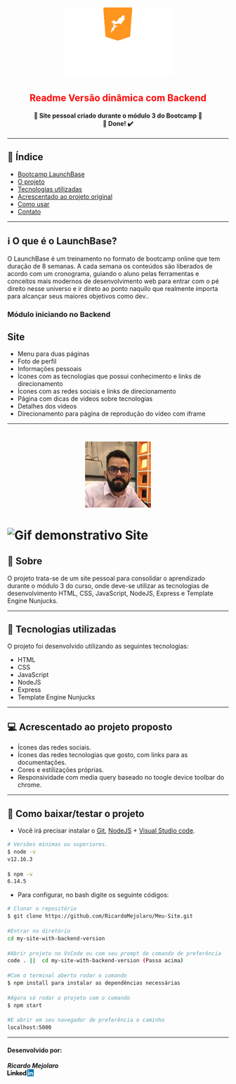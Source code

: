 <h1 align=center>
<img src="my-site-with-backend-version/public/assets/logo-launchbase.svg" alt="Bootcamp LaunchBase" width="250px">
<h2 align="center"><strong style="color: red">Readme Versão dinâmica com Backend</strong></h2>
</h1>

<h4 align="center"> 
🚀 Site pessoal criado durante o módulo 3 do Bootcamp 🚀 <br/> 🚀 Done! ✔️
</h4>

---

## 📑️ Índice

- [Bootcamp LaunchBase](#ℹ️--O-que-é-o-LaunchBase-Bootcamp)
- [O projeto](#📝️-Sobre)
- [Tecnologias utilizadas](#🚀️-Tecnologias-utilizadas)
- [Acrescentado ao projeto original](#💻️-Acrescentado-ao-projeto-original)
- [Como usar](#💾️-Como-baixar/testar-o-projeto)
- [Contato](#Desenvolvido-por:)

---

## ℹ️ O que é o LaunchBase?

O LaunchBase é um treinamento no formato de bootcamp online que tem duração de 8 semanas. A cada semana os conteúdos são liberados de acordo com um cronograma, guiando o aluno pelas ferramentas e conceitos mais modernos de desenvolvimento web para entrar com o pé direito nesse universo e ir direto ao ponto naquilo que realmente importa para alcançar seus maiores objetivos como dev..

### Módulo iniciando no Backend

<h2>Site</h2>
<ul>
  <li>Menu para duas páginas</li>
  <li>Foto de perfil</li>
  <li>Informações pessoais</li>
  <li>Ícones com as tecnologias que possui conhecimento e links de direcionamento</li>
  <li>Ícones com as redes sociais e links de direcionamento</li>
  <li>Página com dicas de videos sobre tecnologias</li>
  <li>Detalhes dos videos</li>
  <li>Direcionamento para página de reprodução do vídeo com iframe</li>
</ul>

---

<h1 align=center>
<img src="my-site-with-backend-version/public/assets/imagem-perfil.jpg" alt="Imagem perfil" width="150">
</h1>

<h1>
<img src="my-site-with-backend-version/public/assets/meu-site.gif" alt="Gif demonstrativo Site">
</h1>

## 📝️ Sobre

O projeto trata-se de um site pessoal para consolidar o aprendizado durante o 
módulo 3 do curso, onde deve-se utilizar as tecnologias de desenvolvimento HTML, CSS, JavaScript, NodeJS, Express e Template Engine Nunjucks.

---

## 🚀️ Tecnologias utilizadas

O projeto foi desenvolvido utilizando as seguintes tecnologias:

- HTML
- CSS
- JavaScript
- NodeJS
- Express
- Template Engine Nunjucks

---

## 💻️ Acrescentado ao projeto proposto

- Ícones das redes sociais.
- Ícones das redes tecnologias que gosto, com links para as documentações.
- Cores e estilizações próprias.
- Responsividade com media query baseado no toogle device toolbar do chrome.

---

## 💾️ Como baixar/testar o projeto

- Você irá precisar instalar o [Git](https://git-scm.com/), [NodeJS](https://nodejs.org/pt-br/download/) + [Visual Studio code](https://code.visualstudio.com/).

```bash
# Versões mínimas ou superiores.
$ node -v
v12.16.3

$ npm -v
6.14.5

```
- Para configurar, no bash digite os seguinte códigos:

```bash
# Clonar o repositório
$ git clone https://github.com/RicardoMejolaro/Meu-Site.git

#Entrar no diretório
cd my-site-with-backend-version

#Abrir projeto no VsCode ou com seu prompt de comando de preferência
code . ||  cd my-site-with-backend-version (Passo acima) 

#Com o terminal aberto rodar o comando
$ npm install para instalar as dependências necessárias

#Agora só rodar o projeto com o comando
$ npm start

#E abrir em seu navegador de preferência o caminho
localhost:5000

```

---

#### Desenvolvido por:

***Ricardo Mejolaro*** 
<br/> 
<a href="https://www.linkedin.com/in/ricardo-mejolaro/">
<img src="my-site-with-backend-version/public/assets/linkedin.png">
</a>
